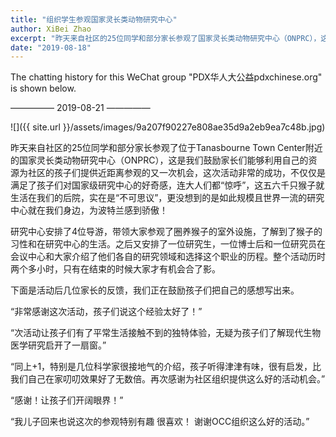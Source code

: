 ```yaml
---
title: "组织学生参观国家灵长类动物研究中心"
author: XiBei Zhao
excerpt: "昨天来自社区的25位同学和部分家长参观了国家灵长类动物研究中心（ONPRC），这是我们鼓励家长们能够利用自己的资源为社区的孩子们提供近距离参观的又一次尝试，这次活动非常的成功，不仅仅是满足了孩子们对国家级研究中心的好奇感，连大人们都“惊呼”，这五六千只猴子就生活在我们的后院，实在是“不可思议”，更没想到的是如此规模且世界一流的研究中心就在我们身边，为波特兰感到骄傲！"
date: "2019-08-18"
---
```


The chatting history for this WeChat group "PDX华人大公益pdxchinese.org" is shown below.

—————  2019-08-21  —————

![]({{ site.url }}/assets/images/9a207f90227e808ae35d9a2eb9ea7c48b.jpg)

昨天来自社区的25位同学和部分家长参观了位于Tanasbourne Town Center附近的国家灵长类动物研究中心（ONPRC），这是我们鼓励家长们能够利用自己的资源为社区的孩子们提供近距离参观的又一次机会，这次活动非常的成功，不仅仅是满足了孩子们对国家级研究中心的好奇感，连大人们都“惊呼”，这五六千只猴子就生活在我们的后院，实在是“不可思议”，更没想到的是如此规模且世界一流的研究中心就在我们身边，为波特兰感到骄傲！

研究中心安排了4位导游，带领大家参观了圈养猴子的室外设施，了解到了猴子的习性和在研究中心的生活。之后又安排了一位研究生，一位博士后和一位研究员在会议中心和大家介绍了他们各自的研究领域和选择这个职业的历程。整个活动历时两个多小时，只有在结束的时候大家才有机会合了影。

下面是活动后几位家长的反馈，我们正在鼓励孩子们把自己的感想写出来。

“非常感谢这次活动，孩子们说这个经验太好了！”

“次活动让孩子们有了平常生活接触不到的独特体验，无疑为孩子们了解现代生物医学研究启开了一扇窗。”

“同上+1，特别是几位科学家很接地气的介绍，孩子听得津津有味，很有启发，比我们自己在家叨叨效果好了无数倍。再次感谢为社区组织提供这么好的活动机会。”

“感谢！让孩子们开阔眼界！”

“我儿子回来也说这次的参观特别有趣 很喜欢！ 谢谢OCC组织这么好的活动。”
